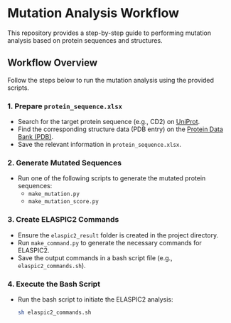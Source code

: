 # Mutation Analysis Workflow

This repository provides a step-by-step guide to performing mutation analysis based on protein sequences and structures.

## Workflow Overview

Follow the steps below to run the mutation analysis using the provided scripts.

### 1. Prepare `protein_sequence.xlsx`

- Search for the target protein sequence (e.g., CD2) on [UniProt](https://www.uniprot.org/).
- Find the corresponding structure data (PDB entry) on the [Protein Data Bank (PDB)](https://www.rcsb.org/).
- Save the relevant information in `protein_sequence.xlsx`.

### 2. Generate Mutated Sequences

- Run one of the following scripts to generate the mutated protein sequences:
  - `make_mutation.py`
  - `make_mutation_score.py`
  
### 3. Create ELASPIC2 Commands

- Ensure the `elaspic2_result` folder is created in the project directory.
- Run `make_command.py` to generate the necessary commands for ELASPIC2.
- Save the output commands in a bash script file (e.g., `elaspic2_commands.sh`).

### 4. Execute the Bash Script

- Run the bash script to initiate the ELASPIC2 analysis:
  ```bash
  sh elaspic2_commands.sh
